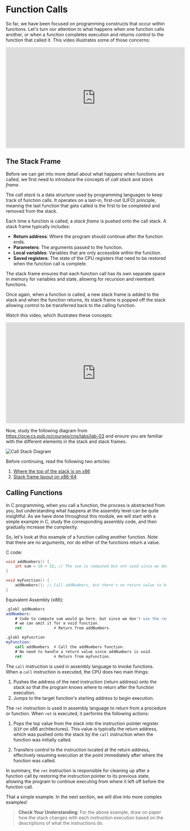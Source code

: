 # Function Calls

So far, we have been focused on programming constructs that occur within functions.  Let's turn our attention to what happens when one function calls another, or when a function completes execution and returns control to the function that called it.  This video illustrates some of those concerns:

<div class="embed"><iframe width="560" height="315" src="https://www.youtube.com/embed/oiUZltIFDlk?si=zVjvjYa7rVpSftfC" title="YouTube video player" frameborder="0" allow="accelerometer; autoplay; clipboard-write; encrypted-media; gyroscope; picture-in-picture; web-share" allowfullscreen></iframe></div>
 
## The Stack Frame

Before we can get into more detail about what happens when functions are called, we first need to introduce the concepts of *call stack* and *stack frame*.  

The *call stack* is a data structure used by programming languages to keep track of function calls. It operates on a last-in, first-out (LIFO) principle, meaning the last function that gets called is the first to be completed and removed from the stack.

Each time a function is called, a *stack frame* is pushed onto the call stack. A stack frame typically includes:

- **Return address**: Where the program should continue after the function ends.
- **Parameters**: The arguments passed to the function.
- **Local variables**: Variables that are only accessible within the function.
- **Saved registers**: The state of the CPU registers that need to be restored when the function call is complete.

The stack frame ensures that each function call has its own separate space in memory for variables and state, allowing for recursion and reentrant functions.

Once again, when a function is called, a new stack frame is added to the stack and when the function returns, its stack frame is popped off the stack allowing control to be transferred back to the calling function.

Watch this video, which illustrates these concepts:

<div class="embed"><iframe width="560" height="315" src="https://www.youtube.com/embed/yWTasUpmQj0?si=Pz-fpffVplpEzAnA" title="YouTube video player" frameborder="0" allow="accelerometer; autoplay; clipboard-write; encrypted-media; gyroscope; picture-in-picture; web-share" allowfullscreen></iframe></div>

Now, study the following diagram from https://ocw.cs.pub.ro/courses/cns/labs/lab-03 and ensure you are familiar with the different elements in the stack and stack frames.

![Call Stack Diagram](https://ocw.cs.pub.ro/courses/_media/cns/labs/call_stack.png)

Before continuing, read the following two articles:

1. [Where the top of the stack is on x86](https://eli.thegreenplace.net/2011/02/04/where-the-top-of-the-stack-is-on-x86/)
2. [Stack frame layout on x86-64](https://eli.thegreenplace.net/2011/09/06/stack-frame-layout-on-x86-64)

## Calling Functions

In C programming, when you call a function, the process is abstracted from you, but understanding what happens at the assembly level can be quite insightful. As we have done throughout this module, we will start with a simple example in C, study the corresponding assembly code, and then gradually increase the complexity.

So, let's look at this example of a function calling another function.  Note that there are no arguments, nor do either of the functions return a value.

C code:
```c
void addNumbers() {
    int sum = 10 + 32; // The sum is computed but not used since we don't return anything.
}

void myFunction() {
    addNumbers(); // Call addNumbers, but there's no return value to handle.
}
```

Equivalent Assembly (x86):

```asm
.globl addNumbers
addNumbers:
    # Code to compute sum would go here, but since we don't use the result,
    # we can omit it for a void function.
    ret              # Return from addNumbers.

.globl myFunction
myFunction:
    call addNumbers  # Call the addNumbers function.
    # No need to handle a return value since addNumbers is void.
    ret              # Return from myFunction.
```

The `call` instruction is used in assembly language to invoke functions. When a `call` instruction is executed, the CPU does two main things:

1. Pushes the address of the next instruction (return address) onto the stack so that the program knows where to return after the function execution.
2. Jumps to the target function's starting address to begin execution.

The `ret` instruction is used in assembly language to return from a procedure or function. When `ret` is executed, it performs the following actions:

1. Pops the top value from the stack into the instruction pointer register (`EIP` on x86 architectures). This value is typically the return address, which was pushed onto the stack by the `call` instruction when the function was initially called.

2. Transfers control to the instruction located at the return address, effectively resuming execution at the point immediately after where the function was called.

In summary, the `ret` instruction is responsible for cleaning up after a function call by restoring the instruction pointer to its previous state, allowing the program to continue executing from where it left off before the function call.

That a simple example.  In the next section, we will dive into more complex examples!

> **Check Your Understanding**: For the above example, draw on paper how the stack changes with each instruction execution based on the descriptions of what the instructions do.